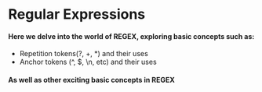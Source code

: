 # Regular Expressions
#### Here we delve into the world of REGEX, exploring basic concepts such as:
- Repetition tokens(?, +, *) and their uses
- Anchor tokens (^, $, \n, etc) and their uses
#### As well as other exciting basic concepts in REGEX
